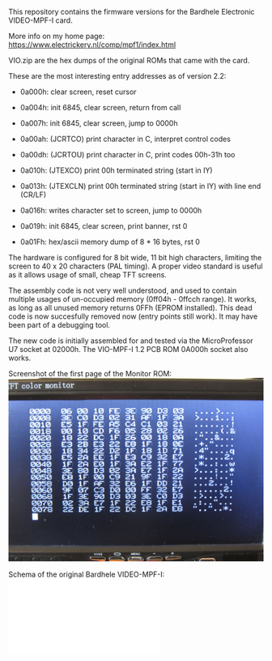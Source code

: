 This repository contains the firmware versions for the Bardhele Electronic
VIDEO-MPF-I card. 

More info on my home page: https://www.electrickery.nl/comp/mpf1/index.html


VIO.zip are the hex dumps of the original ROMs that came with the card.


These are the most interesting entry addresses as of version 2.2:

* 0a000h:   clear screen, reset cursor 

* 0a004h:	init 6845, clear screen, return from call
 
* 0a007h:	init 6845, clear screen, jump to 0000h

* 0a00ah:	(JCRTCO) print character in C, interpret control codes

* 0a00dh:	(JCRTOU) print character in C, print codes 00h-31h too

* 0a010h:	(JTEXCO) print 00h terminated string (start in IY)

* 0a013h:	(JTEXCLN) print 00h terminated string (start in IY) with line end (CR/LF)

* 0a016h:	writes character set to screen, jump to 0000h

* 0a019h:   init 6845, clear screen, print banner, rst 0

* 0a01Fh:   hex/ascii memory dump of 8 * 16 bytes, rst 0

The hardware is configured for 8 bit wide, 11 bit high characters, 
limiting the screen to 40 x 20 characters (PAL timing). A proper video 
standard is useful as it allows usage of small, cheap TFT screens.

The assembly code is not very well understood, and used to contain multiple 
usages of un-occupied memory (0ff04h - 0ffcch range). It works, as long as
all unused memory returns 0FFh (EPROM installed). This dead code is now
succesfully removed now (entry points still work). It may have been part of a 
debugging tool.

The new code is initially assembled for and tested via the MicroProfessor 
U7 socket at 02000h. The VIO-MPF-I 1.2 PCB ROM 0A000h socket also works. 

Screenshot of the first page of the Monitor ROM:
![Hex-ASCII dump](./hex-asc-dump.jpg)

Schema of the original Bardhele VIDEO-MPF-I:
![Schema VIDEO-MPF-I v1.2](./VIO_MPF_schema_v1.2.pdf)


